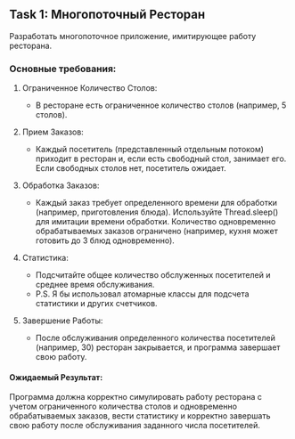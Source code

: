 ## Task 1: Многопоточный Ресторан ##
Разработать многопоточное приложение, имитирующее работу ресторана.

### Основные требования: ###

1. Ограниченное Количество Столов:  
    - В ресторане есть ограниченное количество столов (например, 5 столов).  


2. Прием Заказов:
    - Каждый посетитель (представленный отдельным потоком) приходит в ресторан и, если есть свободный стол, занимает его.
Если свободных столов нет, посетитель ожидает. 


3. Обработка Заказов:
    - Каждый заказ требует определенного времени для обработки (например, приготовления блюда). Используйте Thread.sleep() для имитации времени обработки.
Количество одновременно обрабатываемых заказов ограничено (например, кухня может готовить до 3 блюд одновременно).


4. Статистика:
    - Подсчитайте общее количество обслуженных посетителей и среднее время обслуживания.  
    - P.S. Я бы использовал атомарные классы для подсчета статистики и других счетчиков.  
   

5. Завершение Работы:
    - После обслуживания определенного количества посетителей (например, 30) ресторан закрывается, и программа завершает свою работу.  


#### Ожидаемый Результат: ####
Программа должна корректно симулировать работу ресторана с учетом ограниченного количества столов и одновременно обрабатываемых заказов, вести статистику и корректно завершать свою работу после обслуживания заданного числа посетителей.